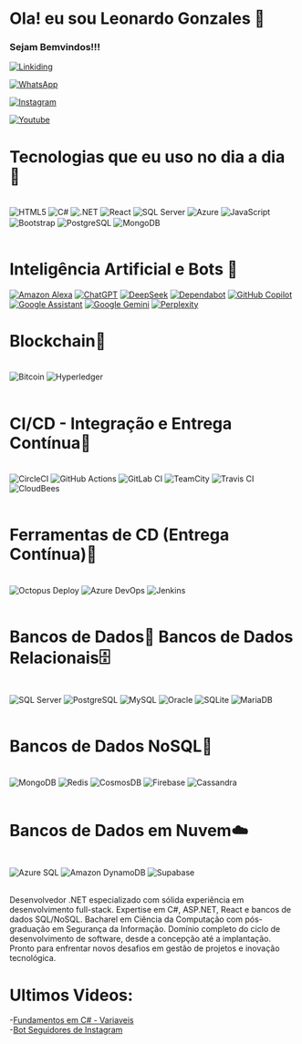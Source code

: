 # Ola! eu sou Leonardo Gonzales 🤙
### Sejam Bemvindos!!!
[![Linkiding](https://img.shields.io/badge/LinkedIn-0077B5?style=for-the-badge&logo=linkedin&logoColor=white)](https://www.linkedin.com/in/leonardogonzalesmendoza/)

[![WhatsApp](https://img.shields.io/badge/WhatsApp-25D366?style=for-the-badge&logo=whatsapp&logoColor=white)](https://wa.link/p8k0ks)

[![Instagram](https://img.shields.io/badge/Instagram-E4405F?style=for-the-badge&logo=instagram&logoColor=white)](https://www.instagram.com/uba_life_medicina_e_desafios/)

[![Youtube](https://img.shields.io/badge/YouTube-FF0000?style=for-the-badge&logo=youtube&logoColor=white)](https://www.youtube.com/channel/UCXk-NiNvdaGvxnBEvasvslQ)

# Tecnologias que eu uso no dia a dia 🚀 
<div style="display: inline_block"><br> <img align="center" alt="HTML5" src="https://img.shields.io/badge/HTML5-E34F26?style=for-the-badge&logo=html5&logoColor=white"/> <img align="center" alt="C#" src="https://img.shields.io/badge/C%23-239120?style=for-the-badge&logo=c-sharp&logoColor=white"/> <img align="center" alt=".NET" src="https://img.shields.io/badge/.NET-5C2D91?style=for-the-badge&logo=.net&logoColor=white"/> <img align="center" alt="React" src="https://img.shields.io/badge/React-20232A?style=for-the-badge&logo=react&logoColor=61DAFB"/> <img align="center" alt="SQL Server" src="https://img.shields.io/badge/Microsoft%20SQL%20Server-CC2927?style=for-the-badge&logo=microsoft%20sql%20server&logoColor=white"/> <img align="center" alt="Azure" src="https://img.shields.io/badge/Microsoft_Azure-0089D6?style=for-the-badge&logo=microsoft-azure&logoColor=white"/> <img align="center" alt="JavaScript" src="https://img.shields.io/badge/JavaScript-F7DF1E?style=for-the-badge&logo=javascript&logoColor=black"/> <img align="center" alt="Bootstrap" src="https://img.shields.io/badge/Bootstrap-7952B3?style=for-the-badge&logo=bootstrap&logoColor=white"/> <img align="center" alt="PostgreSQL" src="https://img.shields.io/badge/PostgreSQL-4169E1?style=for-the-badge&logo=postgresql&logoColor=white"/> <img align="center" alt="MongoDB" src="https://img.shields.io/badge/MongoDB-47A248?style=for-the-badge&logo=mongodb&logoColor=white"/> </div><br/>

# Inteligência Artificial e Bots 🤖

[![Amazon Alexa](https://img.shields.io/badge/Amazon%20Alexa-52b5f7?style=for-the-badge&logo=amazon%20alexa&logoColor=white)](https://developer.amazon.com/alexa)
[![ChatGPT](https://img.shields.io/badge/ChatGPT-74aa9c?style=for-the-badge&logo=openai&logoColor=white)](https://chat.openai.com/)
[![DeepSeek](https://img.shields.io/badge/DeepSeek-003DA5?style=for-the-badge&logo=deepseek&logoColor=white)](https://www.deepseek.com/)
[![Dependabot](https://img.shields.io/badge/Dependabot-025E8C?style=for-the-badge&logo=dependabot&logoColor=white)](https://docs.github.com/en/code-security/dependabot)
[![GitHub Copilot](https://img.shields.io/badge/GitHub%20Copilot-8957E5?style=for-the-badge&logo=github-copilot&logoColor=white)](https://github.com/features/copilot)
[![Google Assistant](https://img.shields.io/badge/Google%20Assistant-4285F4?style=for-the-badge&logo=google%20assistant&logoColor=white)](https://assistant.google.com/)
[![Google Gemini](https://img.shields.io/badge/Google%20Gemini-8E75B2?style=for-the-badge&logo=google%20gemini&logoColor=white)](https://gemini.google.com/)
[![Perplexity](https://img.shields.io/badge/Perplexity-000000?style=for-the-badge&logo=perplexity&logoColor=white)](https://www.perplexity.ai/)

# Blockchain🔗 
<div style="display: inline_block"><br> <img align="center" alt="Bitcoin" src="https://img.shields.io/badge/Bitcoin-2F3134?style=for-the-badge&logo=bitcoin&logoColor=white"/> <img align="center" alt="Hyperledger" src="https://img.shields.io/badge/Hyperledger-2F3134?style=for-the-badge&logo=hyperledger&logoColor=white"/> </div><br/>

# CI/CD - Integração e Entrega Contínua🔬 
 
<div style="display: inline_block"><br> <img align="center" alt="CircleCI" src="https://img.shields.io/badge/CircleCI-%23161616.svg?style=for-the-badge&logo=circleci&logoColor=white"/> <img align="center" alt="GitHub Actions" src="https://img.shields.io/badge/GitHub_Actions-%232671E5.svg?style=for-the-badge&logo=githubactions&logoColor=white"/> <img align="center" alt="GitLab CI" src="https://img.shields.io/badge/GitLab_CI-%23181717.svg?style=for-the-badge&logo=gitlab&logoColor=white"/> <img align="center" alt="TeamCity" src="https://img.shields.io/badge/TeamCity-000000.svg?style=for-the-badge&logo=teamcity&logoColor=white"/> <img align="center" alt="Travis CI" src="https://img.shields.io/badge/Travis_CI-%232B2F33.svg?style=for-the-badge&logo=travis&logoColor=white"/> <img align="center" alt="CloudBees" src="https://img.shields.io/badge/CloudBees-1997B5?style=for-the-badge&logo=cloudbees&logoColor=white"/> </div><br/>

# Ferramentas de CD (Entrega Contínua)🚀 
<div style="display: inline_block"><br> <img align="center" alt="Octopus Deploy" src="https://img.shields.io/badge/Octopus_Deploy-0D80D8?style=for-the-badge&logo=octopusdeploy&logoColor=white"/> <img align="center" alt="Azure DevOps" src="https://img.shields.io/badge/Azure_DevOps-0078D7?style=for-the-badge&logo=azure-devops&logoColor=white"/> <img align="center" alt="Jenkins" src="https://img.shields.io/badge/Jenkins-D24939?style=for-the-badge&logo=jenkins&logoColor=white"/> </div><br/>

# Bancos de Dados💾 Bancos de Dados Relacionais🗄️
 
<div style="display: inline_block"><br> <img align="center" alt="SQL Server" src="https://img.shields.io/badge/Microsoft%20SQL%20Server-CC2927?style=for-the-badge&logo=microsoft%20sql%20server&logoColor=white"/> <img align="center" alt="PostgreSQL" src="https://img.shields.io/badge/PostgreSQL-316192?style=for-the-badge&logo=postgresql&logoColor=white"/> <img align="center" alt="MySQL" src="https://img.shields.io/badge/MySQL-4479A1?style=for-the-badge&logo=mysql&logoColor=white"/> <img align="center" alt="Oracle" src="https://img.shields.io/badge/Oracle-F80000?style=for-the-badge&logo=oracle&logoColor=white"/> <img align="center" alt="SQLite" src="https://img.shields.io/badge/SQLite-07405E?style=for-the-badge&logo=sqlite&logoColor=white"/> <img align="center" alt="MariaDB" src="https://img.shields.io/badge/MariaDB-003545?style=for-the-badge&logo=mariadb&logoColor=white"/> </div><br/>

# Bancos de Dados NoSQL🎯 
<div style="display: inline_block"><br> <img align="center" alt="MongoDB" src="https://img.shields.io/badge/MongoDB-47A248?style=for-the-badge&logo=mongodb&logoColor=white"/> <img align="center" alt="Redis" src="https://img.shields.io/badge/Redis-DC382D?style=for-the-badge&logo=redis&logoColor=white"/> <img align="center" alt="CosmosDB" src="https://img.shields.io/badge/Cosmos%20DB-2CA5E0?style=for-the-badge&logo=azure-cosmos-db&logoColor=white"/> <img align="center" alt="Firebase" src="https://img.shields.io/badge/Firebase-FFCA28?style=for-the-badge&logo=firebase&logoColor=black"/> <img align="center" alt="Cassandra" src="https://img.shields.io/badge/Cassandra-1287B1?style=for-the-badge&logo=apache-cassandra&logoColor=white"/> </div><br/>

# Bancos de Dados em Nuvem☁️ 
<div style="display: inline_block"><br> <img align="center" alt="Azure SQL" src="https://img.shields.io/badge/Azure%20SQL-0089D6?style=for-the-badge&logo=microsoft-azure&logoColor=white"/> <img align="center" alt="Amazon DynamoDB" src="https://img.shields.io/badge/Amazon%20DynamoDB-4053D6?style=for-the-badge&logo=amazon-dynamodb&logoColor=white"/> <img align="center" alt="Supabase" src="https://img.shields.io/badge/Supabase-3ECF8E?style=for-the-badge&logo=supabase&logoColor=white"/> </div><br/>

Desenvolvedor .NET especializado com sólida experiência em desenvolvimento full-stack. Expertise em C#, ASP.NET, React e bancos de dados SQL/NoSQL. Bacharel em Ciência da Computação com pós-graduação em Segurança da Informação. Domínio completo do ciclo de desenvolvimento de software, desde a concepção até a implantação. Pronto para enfrentar novos desafios em gestão de projetos e inovação tecnológica.

# Ultimos Videos:
-[Fundamentos em C# - Variaveis](https://www.youtube.com/watch?v=ge7VXC-XfZg)</br>
-[Bot Seguidores de Instagram](https://www.youtube.com/watch?v=Cs4Q66ybWRI&t=127s)</br>

